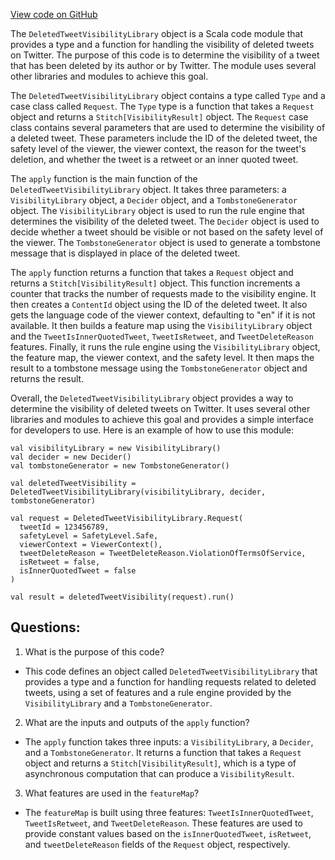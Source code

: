 [View code on GitHub](https://github.com/misbahsy/the-algorithm/visibilitylib/src/main/scala/com/twitter/visibility/interfaces/tweets/DeletedTweetVisibilityLibrary.scala)

The `DeletedTweetVisibilityLibrary` object is a Scala code module that provides a type and a function for handling the visibility of deleted tweets on Twitter. The purpose of this code is to determine the visibility of a tweet that has been deleted by its author or by Twitter. The module uses several other libraries and modules to achieve this goal.

The `DeletedTweetVisibilityLibrary` object contains a type called `Type` and a case class called `Request`. The `Type` type is a function that takes a `Request` object and returns a `Stitch[VisibilityResult]` object. The `Request` case class contains several parameters that are used to determine the visibility of a deleted tweet. These parameters include the ID of the deleted tweet, the safety level of the viewer, the viewer context, the reason for the tweet's deletion, and whether the tweet is a retweet or an inner quoted tweet.

The `apply` function is the main function of the `DeletedTweetVisibilityLibrary` object. It takes three parameters: a `VisibilityLibrary` object, a `Decider` object, and a `TombstoneGenerator` object. The `VisibilityLibrary` object is used to run the rule engine that determines the visibility of the deleted tweet. The `Decider` object is used to decide whether a tweet should be visible or not based on the safety level of the viewer. The `TombstoneGenerator` object is used to generate a tombstone message that is displayed in place of the deleted tweet.

The `apply` function returns a function that takes a `Request` object and returns a `Stitch[VisibilityResult]` object. This function increments a counter that tracks the number of requests made to the visibility engine. It then creates a `ContentId` object using the ID of the deleted tweet. It also gets the language code of the viewer context, defaulting to "en" if it is not available. It then builds a feature map using the `VisibilityLibrary` object and the `TweetIsInnerQuotedTweet`, `TweetIsRetweet`, and `TweetDeleteReason` features. Finally, it runs the rule engine using the `VisibilityLibrary` object, the feature map, the viewer context, and the safety level. It then maps the result to a tombstone message using the `TombstoneGenerator` object and returns the result.

Overall, the `DeletedTweetVisibilityLibrary` object provides a way to determine the visibility of deleted tweets on Twitter. It uses several other libraries and modules to achieve this goal and provides a simple interface for developers to use. Here is an example of how to use this module:

```
val visibilityLibrary = new VisibilityLibrary()
val decider = new Decider()
val tombstoneGenerator = new TombstoneGenerator()

val deletedTweetVisibility = DeletedTweetVisibilityLibrary(visibilityLibrary, decider, tombstoneGenerator)

val request = DeletedTweetVisibilityLibrary.Request(
  tweetId = 123456789,
  safetyLevel = SafetyLevel.Safe,
  viewerContext = ViewerContext(),
  tweetDeleteReason = TweetDeleteReason.ViolationOfTermsOfService,
  isRetweet = false,
  isInnerQuotedTweet = false
)

val result = deletedTweetVisibility(request).run()
```
## Questions: 
 1. What is the purpose of this code?
- This code defines an object called `DeletedTweetVisibilityLibrary` that provides a type and a function for handling requests related to deleted tweets, using a set of features and a rule engine provided by the `VisibilityLibrary` and a `TombstoneGenerator`.

2. What are the inputs and outputs of the `apply` function?
- The `apply` function takes three inputs: a `VisibilityLibrary`, a `Decider`, and a `TombstoneGenerator`. It returns a function that takes a `Request` object and returns a `Stitch[VisibilityResult]`, which is a type of asynchronous computation that can produce a `VisibilityResult`.

3. What features are used in the `featureMap`?
- The `featureMap` is built using three features: `TweetIsInnerQuotedTweet`, `TweetIsRetweet`, and `TweetDeleteReason`. These features are used to provide constant values based on the `isInnerQuotedTweet`, `isRetweet`, and `tweetDeleteReason` fields of the `Request` object, respectively.